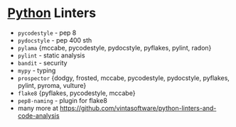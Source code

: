 # [Python](python.md) Linters

- `pycodestyle` - pep 8
- `pydocstyle` - pep 400 sth
- `pylama` {mccabe, pycodestyle, pydocstyle, pyflakes, pylint, radon}
- `pylint` - static analysis
- `bandit` - security
- `mypy` - typing
- `prospector` {dodgy, frosted, mccabe, pycodestyle, pydocstyle, pyflakes, pylint, pyroma, vulture}
- `flake8` {pyflakes, pycodestyle, mccabe}
- `pep8-naming` - plugin for flake8
- many more at <https://github.com/vintasoftware/python-linters-and-code-analysis>
